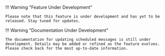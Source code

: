 !!! Warning "Feature Under Development"

    Please note that this feature is under development and has yet to be released. Stay tuned for updates.

!!! Warning "Documentation Under Development"

    The documentation for updating scheduled messages is still under development. Details may be added or refined as the feature evolves. Please check back for the most up-to-date information.
